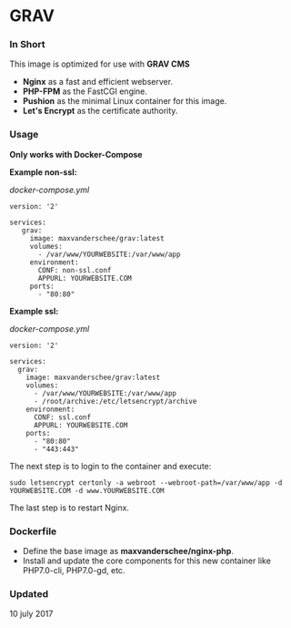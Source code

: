 # GRAV

### In Short
This image is optimized for use with **GRAV CMS**
+ **Nginx** as a fast and efficient webserver.
+ **PHP-FPM** as the FastCGI engine.
+ **Pushion** as the minimal Linux container for this image.
+ **Let's Encrypt** as the certificate authority.

### Usage
**Only works with Docker-Compose**

**Example non-ssl:**

*docker-compose.yml*

    version: '2'

    services:
       grav:
         image: maxvanderschee/grav:latest
         volumes:
           - /var/www/YOURWEBSITE:/var/www/app
         environment:
           CONF: non-ssl.conf
           APPURL: YOURWEBSITE.COM
         ports:
           - "80:80"

**Example ssl:**

*docker-compose.yml*

    version: '2'

    services:
      grav:
        image: maxvanderschee/grav:latest
        volumes:
          - /var/www/YOURWEBSITE:/var/www/app
          - /root/archive:/etc/letsencrypt/archive
        environment:
          CONF: ssl.conf
          APPURL: YOURWEBSITE.COM
        ports:
          - "80:80"
          - "443:443"

The next step is to login to the container and execute:

``sudo letsencrypt certonly -a webroot --webroot-path=/var/www/app -d YOURWEBSITE.COM -d www.YOURWEBSITE.COM``

The last step is to restart Nginx.

### Dockerfile

+ Define the base image as **maxvanderschee/nginx-php**.
+ Install and update the core components for this new container like PHP7.0-cli, PHP7.0-gd, etc.

### Updated
10 july 2017
